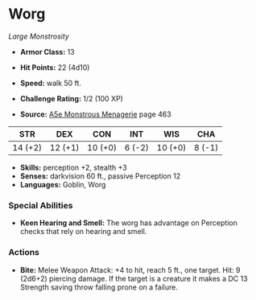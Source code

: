 # Worg

*Large* *Monstrosity*

- **Armor Class:** 13
- **Hit Points:** 22 (4d10)
- **Speed:** walk 50 ft.

- **Challenge Rating:** 1/2 (100 XP)
- **Source:** [A5e Monstrous Menagerie](https://enpublishingrpg.com/products/level-up-monstrous-menagerie-a5e) page 463

| STR | DEX | CON | INT | WIS | CHA |
| --- | --- | --- | --- | --- | --- |
| 14 (+2) | 12 (+1) | 10 (+0) | 6 (-2) | 10 (+0) | 8 (-1) |

- **Skills:** perception +2, stealth +3
- **Senses:** darkvision 60 ft., passive Perception 12
- **Languages:** Goblin, Worg

### Special Abilities

- **Keen Hearing and Smell:** The worg has advantage on Perception checks that rely on hearing and smell.

### Actions

- **Bite:** Melee Weapon Attack: +4 to hit, reach 5 ft., one target. Hit: 9 (2d6+2) piercing damage. If the target is a creature  it makes a DC 13 Strength saving throw  falling prone on a failure.


